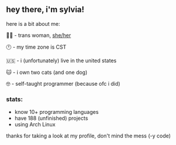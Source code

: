 ## hey there, i'm sylvia!

here is a bit about me:

🏳️‍⚧️ - trans woman, [she/her](https://en.pronouns.page/@sylvxa)

🕛 - my time zone is CST

🇺🇸 - i (unfortunately) live in the united states

🐱 - i own two cats (and one dog)

🤓 - self-taught programmer (because ofc i did)

### stats:
- know 10+ programming languages
- have 188 (unfinished) projects
- using Arch Linux

thanks for taking a look at my profile, don't mind the mess (-y code)

